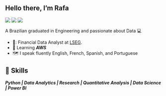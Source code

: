 
 ## Hello there, I’m Rafa
![](https://visitor-badge.laobi.icu/badge?page_id=mestreben.mestreben)
<a target="_blank" href="https://www.linkedin.com/in/rafael-alves-de-jesus/"><img src="https://img.shields.io/badge/-LinkedIn-0077B5?style=for-the-badge&logo=Linkedin&logoColor=white"></img></a>
<a target="_blank" href="mailto:rafaelalvesraj@gmail.com"><img src="https://img.shields.io/badge/-Gmail-D14836?style=for-the-badge&logo=Gmail&logoColor=white"></img></a>

A Brazilian graduated in Engineering and passionate about Data 💻


- 🏢: Financial Data Analyst at [LSEG](https://www.lseg.com/en).
- :dart: Learning ***AWS*** 
- :world_map: I speak fluently English, French, Spanish, and Portuguese

## 🧰 Skills 

***Python | Data Analytics | Research | Quantitative Analysis | Data Science | Power BI***






